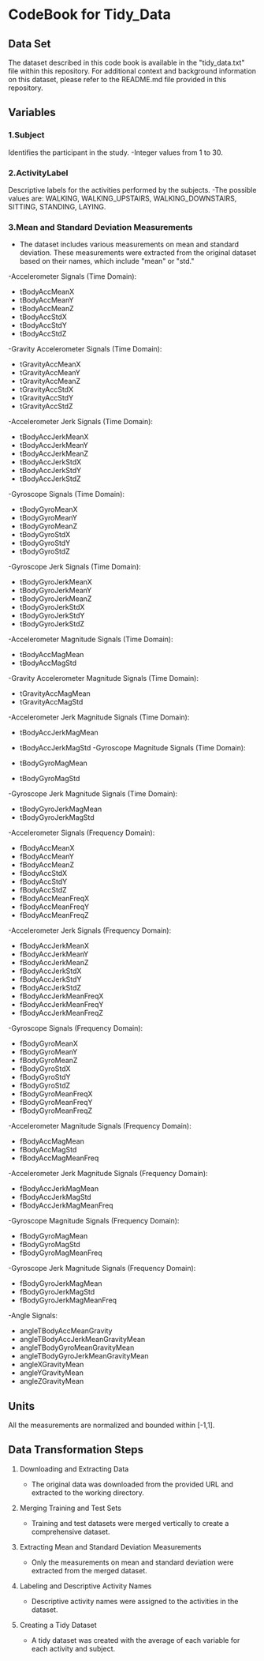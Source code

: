 # CodeBook for Tidy_Data
## Data Set 
The dataset described in this code book is available in the "tidy_data.txt" file within this repository.
For additional context and background information on this dataset, please refer to the README.md file provided in this repository.

## Variables
### 1.Subject
Identifies the participant in the study.
-Integer values from 1 to 30.

### 2.ActivityLabel
Descriptive labels for the activities performed by the subjects.
-The possible values are: WALKING, WALKING_UPSTAIRS, WALKING_DOWNSTAIRS, SITTING, STANDING, LAYING.

### 3.Mean and Standard Deviation Measurements
- The dataset includes various measurements on mean and standard deviation. These measurements were extracted from the original dataset based on their names, which include "mean" or "std."
  
-Accelerometer Signals (Time Domain):
   
   - tBodyAccMeanX
   - tBodyAccMeanY
   - tBodyAccMeanZ
   - tBodyAccStdX
   - tBodyAccStdY
   - tBodyAccStdZ
     
-Gravity Accelerometer Signals (Time Domain):
   - tGravityAccMeanX
   - tGravityAccMeanY
   - tGravityAccMeanZ
   - tGravityAccStdX
   - tGravityAccStdY
   - tGravityAccStdZ

-Accelerometer Jerk Signals (Time Domain):

   - tBodyAccJerkMeanX
   - tBodyAccJerkMeanY
   - tBodyAccJerkMeanZ
   - tBodyAccJerkStdX
   - tBodyAccJerkStdY
   - tBodyAccJerkStdZ
     
-Gyroscope Signals (Time Domain):

   - tBodyGyroMeanX
   - tBodyGyroMeanY
   - tBodyGyroMeanZ
   - tBodyGyroStdX
   - tBodyGyroStdY
   - tBodyGyroStdZ
     
-Gyroscope Jerk Signals (Time Domain):

   - tBodyGyroJerkMeanX
   - tBodyGyroJerkMeanY
   - tBodyGyroJerkMeanZ
   - tBodyGyroJerkStdX
   - tBodyGyroJerkStdY
   - tBodyGyroJerkStdZ
     
-Accelerometer Magnitude Signals (Time Domain):

   - tBodyAccMagMean
   - tBodyAccMagStd
     
-Gravity Accelerometer Magnitude Signals (Time Domain):

   - tGravityAccMagMean
   - tGravityAccMagStd
     
-Accelerometer Jerk Magnitude Signals (Time Domain):

   - tBodyAccJerkMagMean
   - tBodyAccJerkMagStd
-Gyroscope Magnitude Signals (Time Domain):

   - tBodyGyroMagMean
   - tBodyGyroMagStd
     
-Gyroscope Jerk Magnitude Signals (Time Domain):
   - tBodyGyroJerkMagMean
   - tBodyGyroJerkMagStd
     
-Accelerometer Signals (Frequency Domain):

   - fBodyAccMeanX
   - fBodyAccMeanY
   - fBodyAccMeanZ
   - fBodyAccStdX
   - fBodyAccStdY
   - fBodyAccStdZ
   - fBodyAccMeanFreqX
   - fBodyAccMeanFreqY
   - fBodyAccMeanFreqZ
     
-Accelerometer Jerk Signals (Frequency Domain):

   - fBodyAccJerkMeanX
   - fBodyAccJerkMeanY
   - fBodyAccJerkMeanZ
   - fBodyAccJerkStdX
   - fBodyAccJerkStdY
   - fBodyAccJerkStdZ
   - fBodyAccJerkMeanFreqX
   - fBodyAccJerkMeanFreqY
   - fBodyAccJerkMeanFreqZ
     
-Gyroscope Signals (Frequency Domain):

   - fBodyGyroMeanX
   - fBodyGyroMeanY
   - fBodyGyroMeanZ
   - fBodyGyroStdX
   - fBodyGyroStdY
   - fBodyGyroStdZ
   - fBodyGyroMeanFreqX
   - fBodyGyroMeanFreqY
   - fBodyGyroMeanFreqZ
     
-Accelerometer Magnitude Signals (Frequency Domain):

   - fBodyAccMagMean
   - fBodyAccMagStd
   - fBodyAccMagMeanFreq

-Accelerometer Jerk Magnitude Signals (Frequency Domain):

   - fBodyAccJerkMagMean
   - fBodyAccJerkMagStd
   - fBodyAccJerkMagMeanFreq
     
-Gyroscope Magnitude Signals (Frequency Domain):

   - fBodyGyroMagMean
   - fBodyGyroMagStd
   - fBodyGyroMagMeanFreq
     
-Gyroscope Jerk Magnitude Signals (Frequency Domain):

   - fBodyGyroJerkMagMean
   - fBodyGyroJerkMagStd
   - fBodyGyroJerkMagMeanFreq
     
-Angle Signals:

   - angleTBodyAccMeanGravity
   - angleTBodyAccJerkMeanGravityMean
   - angleTBodyGyroMeanGravityMean
   - angleTBodyGyroJerkMeanGravityMean
   - angleXGravityMean
   - angleYGravityMean
   - angleZGravityMean
     

## Units
All the measurements are normalized and bounded within [-1,1].

## Data Transformation Steps
1. Downloading and Extracting Data
   - The original data was downloaded from the provided URL and extracted to the working directory.

2. Merging Training and Test Sets
   - Training and test datasets were merged vertically to create a comprehensive dataset.

3. Extracting Mean and Standard Deviation Measurements
   - Only the measurements on mean and standard deviation were extracted from the merged dataset.

4. Labeling and Descriptive Activity Names
   - Descriptive activity names were assigned to the activities in the dataset.

5. Creating a Tidy Dataset
   - A tidy dataset was created with the average of each variable for each activity and subject.

